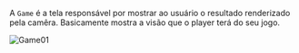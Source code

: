 A `Game` é a tela responsável por mostrar ao usuário o resultado renderizado pela camêra. Basicamente mostra a visão que o player terá do seu jogo.

![Game01](https://cdn.discordapp.com/attachments/859440081462493194/859584064902529044/unknown.png)